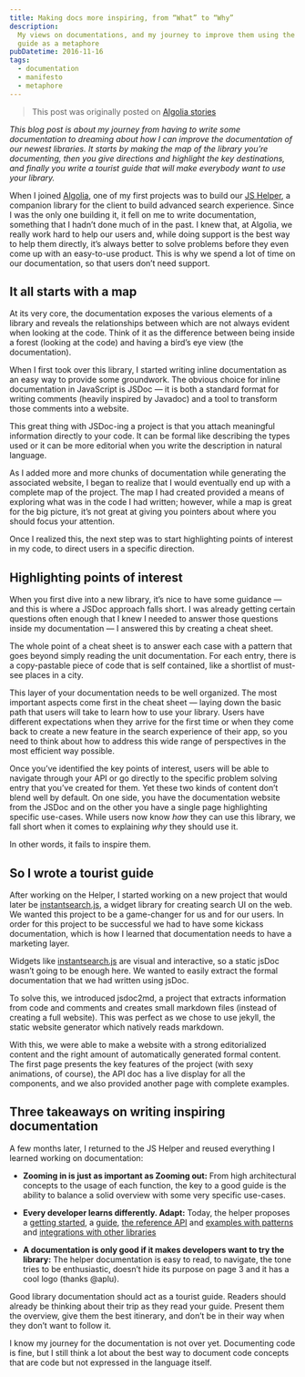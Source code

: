 ```yaml
---
title: Making docs more inspiring, from “What” to “Why”
description:
  My views on documentations, and my journey to improve them using the tourism
  guide as a metaphore
pubDatetime: 2016-11-16
tags:
  - documentation
  - manifesto
  - metaphore
---
```


> This post was originally posted on
> [Algolia stories](https://stories.algolia.com/making-docs-more-inspiring-from-what-to-why-6386fadfd0e8)

_This blog post is about my journey from having to write some documentation to
dreaming about how I can improve the documentation of our newest libraries. It
starts by making the map of the library you’re documenting, then you give
directions and highlight the key destinations, and finally you write a tourist
guide that will make everybody want to use your library._

When I joined [Algolia](https://www.algolia.com/), one of my first projects was
to build our
[JS Helper](https://community.algolia.com/algoliasearch-helper-js/), a companion
library for the client to build advanced search experience. Since I was the only
one building it, it fell on me to write documentation, something that I hadn’t
done much of in the past. I knew that, at Algolia, we really work hard to help
our users and, while doing support is the best way to help them directly, it’s
always better to solve problems before they even come up with an easy-to-use
product. This is why we spend a lot of time on our documentation, so that users
don’t need support.

## It all starts with a map

At its very core, the documentation exposes the various elements of a library
and reveals the relationships between which are not always evident when looking
at the code. Think of it as the difference between being inside a forest
(looking at the code) and having a bird’s eye view (the documentation).

When I first took over this library, I started writing inline documentation as
an easy way to provide some groundwork. The obvious choice for inline
documentation in JavaScript is JSDoc — it is both a standard format for writing
comments (heavily inspired by Javadoc) and a tool to transform those comments
into a website.

This great thing with JSDoc-ing a project is that you attach meaningful
information directly to your code. It can be formal like describing the types
used or it can be more editorial when you write the description in natural
language.

As I added more and more chunks of documentation while generating the associated
website, I began to realize that I would eventually end up with a complete map
of the project. The map I had created provided a means of exploring what was in
the code I had written; however, while a map is great for the big picture, it’s
not great at giving you pointers about where you should focus your attention.

Once I realized this, the next step was to start highlighting points of interest
in my code, to direct users in a specific direction.

## Highlighting points of interest

When you first dive into a new library, it’s nice to have some guidance — and
this is where a JSDoc approach falls short. I was already getting certain
questions often enough that I knew I needed to answer those questions inside my
documentation — I answered this by creating a cheat sheet.

The whole point of a cheat sheet is to answer each case with a pattern that goes
beyond simply reading the unit documentation. For each entry, there is a
copy-pastable piece of code that is self contained, like a shortlist of must-see
places in a city.

This layer of your documentation needs to be well organized. The most important
aspects come first in the cheat sheet — laying down the basic path that users
will take to learn how to use your library. Users have different expectations
when they arrive for the first time or when they come back to create a new
feature in the search experience of their app, so you need to think about how to
address this wide range of perspectives in the most efficient way possible.

Once you’ve identified the key points of interest, users will be able to
navigate through your API or go directly to the specific problem solving entry
that you’ve created for them. Yet these two kinds of content don’t blend well by
default. On one side, you have the documentation website from the JSDoc and on
the other you have a single page highlighting specific use-cases. While users
now know _how_ they can use this library, we fall short when it comes to
explaining _why_ they should use it.

In other words, it fails to inspire them.

## So I wrote a tourist guide

After working on the Helper, I started working on a new project that would later
be [instantsearch.js](https://community.algolia.com/instantsearch.js/), a widget
library for creating search UI on the web. We wanted this project to be a
game-changer for us and for our users. In order for this project to be
successful we had to have some kickass documentation, which is how I learned
that documentation needs to have a marketing layer.

Widgets like [instantsearch.js](https://community.algolia.com/instantsearch.js/)
are visual and interactive, so a static jsDoc wasn’t going to be enough here. We
wanted to easily extract the formal documentation that we had written using
jsDoc.

To solve this, we introduced jsdoc2md, a project that extracts information from
code and comments and creates small markdown files (instead of creating a full
website). This was perfect as we chose to use jekyll, the static website
generator which natively reads markdown.

With this, we were able to make a website with a strong editorialized content
and the right amount of automatically generated formal content. The first page
presents the key features of the project (with sexy animations, of course), the
API doc has a live display for all the components, and we also provided another
page with complete examples.

## Three takeaways on writing inspiring documentation

A few months later, I returned to the JS Helper and reused everything I learned
working on documentation:

- **Zooming in is just as important as Zooming out:** From high architectural
  concepts to the usage of each function, the key to a good guide is the ability
  to balance a solid overview with some very specific use-cases.

- **Every developer learns differently. Adapt:** Today, the helper proposes a
  [getting started](https://community.algolia.com/algoliasearch-helper-js/gettingstarted.html),
  a
  [guide](https://community.algolia.com/algoliasearch-helper-js/concepts.html),
  [the reference API](http://v) and
  [examples with patterns](https://community.algolia.com/algoliasearch-helper-js/examples.html)
  and
  [integrations with other libraries](https://community.algolia.com/algoliasearch-helper-js/examples.html#use-with-frameworks)

- **A documentation is only good if it makes developers want to try the
  library:** The helper documentation is easy to read, to navigate, the tone
  tries to be enthusiastic, doesn’t hide its purpose on page 3 and it has a cool
  logo (thanks @aplu).

Good library documentation should act as a tourist guide. Readers should already
be thinking about their trip as they read your guide. Present them the overview,
give them the best itinerary, and don’t be in their way when they don’t want to
follow it.

I know my journey for the documentation is not over yet. Documenting code is
fine, but I still think a lot about the best way to document code concepts that
are code but not expressed in the language itself.
